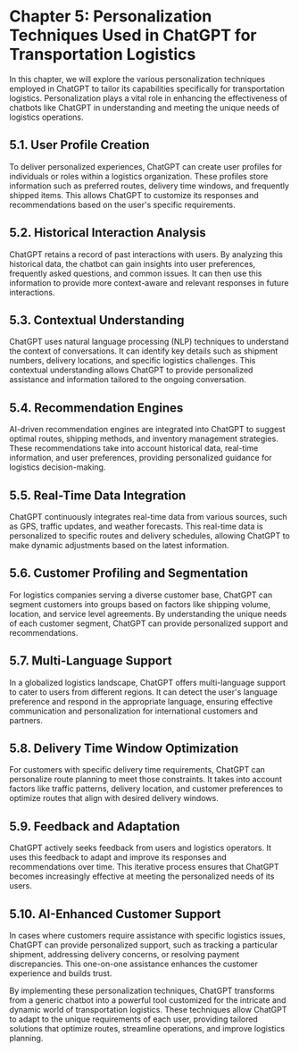 Chapter 5: Personalization Techniques Used in ChatGPT for Transportation Logistics
==================================================================================

In this chapter, we will explore the various personalization techniques employed in ChatGPT to tailor its capabilities specifically for transportation logistics. Personalization plays a vital role in enhancing the effectiveness of chatbots like ChatGPT in understanding and meeting the unique needs of logistics operations.

5.1. **User Profile Creation**
------------------------------

To deliver personalized experiences, ChatGPT can create user profiles for individuals or roles within a logistics organization. These profiles store information such as preferred routes, delivery time windows, and frequently shipped items. This allows ChatGPT to customize its responses and recommendations based on the user's specific requirements.

5.2. **Historical Interaction Analysis**
----------------------------------------

ChatGPT retains a record of past interactions with users. By analyzing this historical data, the chatbot can gain insights into user preferences, frequently asked questions, and common issues. It can then use this information to provide more context-aware and relevant responses in future interactions.

5.3. **Contextual Understanding**
---------------------------------

ChatGPT uses natural language processing (NLP) techniques to understand the context of conversations. It can identify key details such as shipment numbers, delivery locations, and specific logistics challenges. This contextual understanding allows ChatGPT to provide personalized assistance and information tailored to the ongoing conversation.

5.4. **Recommendation Engines**
-------------------------------

AI-driven recommendation engines are integrated into ChatGPT to suggest optimal routes, shipping methods, and inventory management strategies. These recommendations take into account historical data, real-time information, and user preferences, providing personalized guidance for logistics decision-making.

5.5. **Real-Time Data Integration**
-----------------------------------

ChatGPT continuously integrates real-time data from various sources, such as GPS, traffic updates, and weather forecasts. This real-time data is personalized to specific routes and delivery schedules, allowing ChatGPT to make dynamic adjustments based on the latest information.

5.6. **Customer Profiling and Segmentation**
--------------------------------------------

For logistics companies serving a diverse customer base, ChatGPT can segment customers into groups based on factors like shipping volume, location, and service level agreements. By understanding the unique needs of each customer segment, ChatGPT can provide personalized support and recommendations.

5.7. **Multi-Language Support**
-------------------------------

In a globalized logistics landscape, ChatGPT offers multi-language support to cater to users from different regions. It can detect the user's language preference and respond in the appropriate language, ensuring effective communication and personalization for international customers and partners.

5.8. **Delivery Time Window Optimization**
------------------------------------------

For customers with specific delivery time requirements, ChatGPT can personalize route planning to meet those constraints. It takes into account factors like traffic patterns, delivery location, and customer preferences to optimize routes that align with desired delivery windows.

5.9. **Feedback and Adaptation**
--------------------------------

ChatGPT actively seeks feedback from users and logistics operators. It uses this feedback to adapt and improve its responses and recommendations over time. This iterative process ensures that ChatGPT becomes increasingly effective at meeting the personalized needs of its users.

5.10. **AI-Enhanced Customer Support**
--------------------------------------

In cases where customers require assistance with specific logistics issues, ChatGPT can provide personalized support, such as tracking a particular shipment, addressing delivery concerns, or resolving payment discrepancies. This one-on-one assistance enhances the customer experience and builds trust.

By implementing these personalization techniques, ChatGPT transforms from a generic chatbot into a powerful tool customized for the intricate and dynamic world of transportation logistics. These techniques allow ChatGPT to adapt to the unique requirements of each user, providing tailored solutions that optimize routes, streamline operations, and improve logistics planning.
